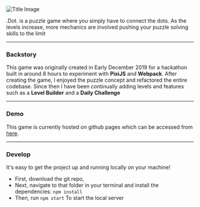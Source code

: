 ![Title Image](https://i.imgur.com/MTPWSKj.png)

.Dot. is a puzzle game where you simply have to connect the dots. As the levels increase, more mechanics are involved pushing your puzzle solving skills to the limit

---
### Backstory
This game was originally created in Early December 2019 for a hackathon built in around 8 hours to experiment with **PixiJS** and **Webpack**. After creating the game, I enjoyed the puzzle concept and refactored the entire codebase. Since then I have been continually adding levels and features such as a **Level Builder** and a **Daily Challenge**

---
### Demo
This game is currently hosted on github pages which can be accessed from [here](https://porrige51122.github.io/.Dot./).
 
 ---
### Develop
It's easy to get the project up and running locally on your machine!

 - First, download the git repo,
 - Next, navigate to that folder in your terminal and install the dependencies:
`npm install`
 - Then, run
`npm start`
To start the local server
